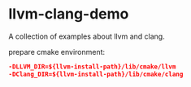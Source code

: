 # llvm-clang-demo

A collection of examples about llvm and clang.


prepare cmake environment:
``` cmake
-DLLVM_DIR=${llvm-install-path}/lib/cmake/llvm
-DClang_DIR=${llvm-install-path}/lib/cmake/clang
```
